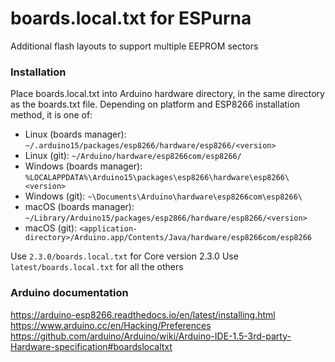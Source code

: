 # boards.local.txt for ESPurna

Additional flash layouts to support multiple EEPROM sectors

### Installation

Place boards.local.txt into Arduino hardware directory, in the same directory as the boards.txt file. Depending on platform and ESP8266 installation method, it is one of:

- Linux (boards manager): `~/.arduino15/packages/esp8266/hardware/esp8266/<version>`
- Linux (git): `~/Arduino/hardware/esp8266com/esp8266/`
- Windows (boards manager): `%LOCALAPPDATA%\Arduino15\packages\esp8266\hardware\esp8266\<version>`
- Windows (git): `~\Documents\Arduino\hardware\esp8266com\esp8266\`
- macOS (boards manager): `~/Library/Arduino15/packages/esp2866/hardware/esp8266/<version>`
- macOS (git): `<application-directory>/Arduino.app/Contents/Java/hardware/esp8266com/esp8266`

Use `2.3.0/boards.local.txt` for Core version 2.3.0 
Use `latest/boards.local.txt` for all the others


### Arduino documentation

https://arduino-esp8266.readthedocs.io/en/latest/installing.html
https://www.arduino.cc/en/Hacking/Preferences
https://github.com/arduino/Arduino/wiki/Arduino-IDE-1.5-3rd-party-Hardware-specification#boardslocaltxt 
